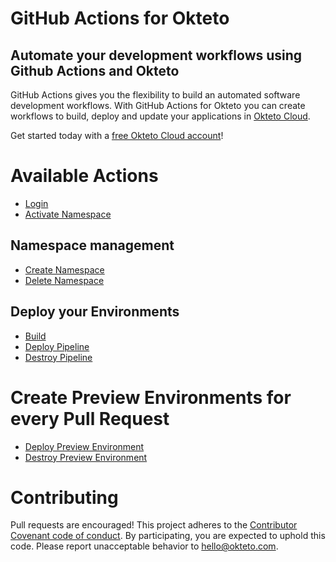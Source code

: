 # GitHub Actions for Okteto

## Automate your development workflows using Github Actions and Okteto
GitHub Actions gives you the flexibility to build an automated software development workflows. With GitHub Actions for Okteto  you can create workflows to build, deploy and update your applications in [Okteto Cloud](https://okteto.com).

Get started today with a [free Okteto Cloud account](https://cloud.okteto.com)!

# Available Actions

- [Login](https://github.com/okteto/login)
- [Activate Namespace](https://github.com/okteto/namespace)

## Namespace management

- [Create Namespace](https://github.com/okteto/create-namespace)
- [Delete Namespace](https://github.com/okteto/delete-namespace)

## Deploy your Environments

- [Build](https://github.com/okteto/build)
- [Deploy Pipeline](https://github.com/okteto/pipeline)
- [Destroy Pipeline](https://github.com/okteto/destroy-pipeline)

# Create Preview Environments for every Pull Request

- [Deploy Preview Environment](https://github.com/okteto/deploy-preview)
- [Destroy Preview Environment](https://github.com/okteto/destroy-preview)

# Contributing

Pull requests are encouraged! This project adheres to the [Contributor Covenant code of conduct](code-of-conduct.md). By participating, you are expected to uphold this code. Please report unacceptable behavior to hello@okteto.com.
